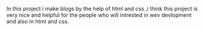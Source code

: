 In this project i make blogs by the help of html and css ,i think this project is very nice and helpful for the people who will intrested in wev devlopment and also in html and css. 
